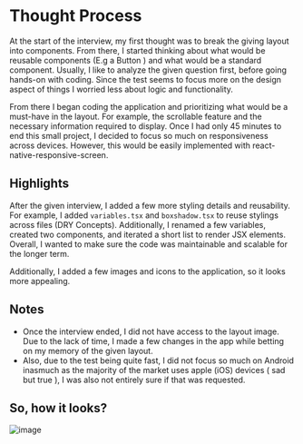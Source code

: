 # Thought Process

At the start of the interview, my first thought was to break the giving layout into components. From there, I started thinking about what would be reusable components (E.g a Button ) and what would be a standard component. Usually, I like to analyze the given question first, before going hands-on with coding. Since the test seems to focus more on the design aspect of things I worried less about logic and functionality.

From there I began coding the application and prioritizing what would be a must-have in the layout. For example, the scrollable feature and the necessary information required to display. Once I had only 45 minutes to end this small project, I decided to focus so much on responsiveness across devices. However, this would be easily implemented  with react-native-responsive-screen.

## Highlights

After the given interview, I added a few more styling details and reusability. For example, I added `variables.tsx` and `boxshadow.tsx` to reuse stylings across files (DRY Concepts). Additionally, I renamed a few variables, created two components, and iterated a short list to render JSX elements. Overall, I wanted to make sure the code was maintainable and scalable for the longer term. 

Additionally, I added a few images and icons to the application, so it looks more appealing.

## Notes

- Once the interview ended, I did not have access to the layout image. Due to the lack of time, I made a few changes in the app while betting on my memory of the given layout.
- Also, due to the test being quite fast, I did not focus so much on Android inasmuch as the majority of the market uses apple (iOS) devices ( sad but true ), I was also not entirely sure if that was requested.

## So, how it looks?

![image](https://github.com/HenriqueFadoni/liveTest/assets/38730725/a7969562-fe31-4888-ab4d-989f60a6b389)
